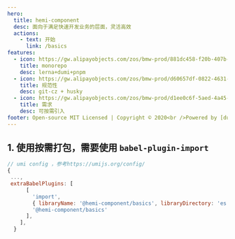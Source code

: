 ```yaml
---
hero:
  title: hemi-component
  desc: 面向于满足快速开发业务的层面，灵活高效
  actions:
    - text: 开始
      link: /basics
features:
  - icon: https://gw.alipayobjects.com/zos/bmw-prod/881dc458-f20b-407b-947a-95104b5ec82b/k79dm8ih_w144_h144.png
    title: monorepo
    desc: lerna+dumi+pnpm
  - icon: https://gw.alipayobjects.com/zos/bmw-prod/d60657df-0822-4631-9d7c-e7a869c2f21c/k79dmz3q_w126_h126.png
    title: 规范性
    desc: git-cz + husky
  - icon: https://gw.alipayobjects.com/zos/bmw-prod/d1ee0c6f-5aed-4a45-a507-339a4bfe076c/k7bjsocq_w144_h144.png
    title: 需求
    desc: 可按需引入
footer: Open-source MIT Licensed | Copyright © 2020<br />Powered by [dumi](https://d.umijs.org)
---
```


## 1. 使用按需打包，需要使用 `babel-plugin-import`

```js
// umi config ，参考https://umijs.org/config/
{
 ...,
 extraBabelPlugins: [
      [
        'import',
        { libraryName: '@hemi-component/basics', libraryDirectory: 'es', camel2DashComponentName: false },
        '@hemi-component/basics'
      ],
    ],
  }
```
